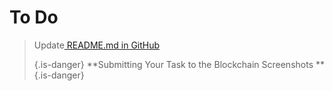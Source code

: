 <!-- TITLE: To Do -->
<!-- SUBTITLE: A quick summary of To Do -->

# To Do
><p>Update<a href=" https://github.com/tieandsuit/wiki2/blob/master/README.md "> README.md in GitHub</a></p>
>{.is-danger}
>**Submitting Your Task to the Blockchain Screenshots **
>{.is-danger}